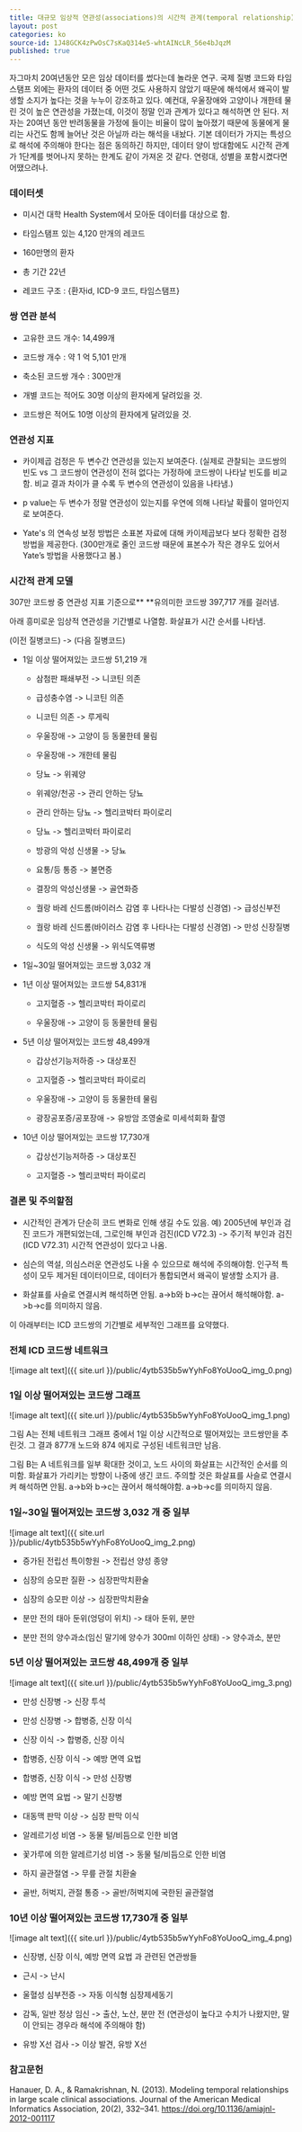 ```yaml
---
title: 대규모 임상적 연관성(associations)의 시간적 관계(temporal relationship) 모델링
layout: post
categories: ko
source-id: 1J48GCK4zPwOsC7sKaQ314e5-whtAINcLR_56e4bJqzM
published: true
---
```

자그마치 20여년동안 모은 임상 데이터를 썼다는데 놀라운 연구. 국제 질병 코드와 타임스탬프 외에는 환자의 데이터 중 어떤 것도 사용하지 않았기 때문에 해석에서 왜곡이 발생할 소지가 높다는 것을 누누이 강조하고 있다. 예컨대, 우울장애와 고양이나 개한테 물린 것이 높은 연관성을 가졌는데, 이것이 정말 인과 관계가 있다고 해석하면 안 된다. 저자는 20여년 동안 반려동물을 가정에 들이는 비율이 많이 높아졌기 때문에 동물에게 물리는 사건도 함께 늘어난 것은 아닐까 라는 해석을 내놨다. 기본 데이터가 가지는 특성으로 해석에 주의해야 한다는 점은 동의하긴 하지만, 데이터 양이 방대함에도 시간적 관계가 1단계를 벗어나지 못하는 한계도 같이 가져온 것 같다. 연령대, 성별을 포함시켰다면 어땠으려나.

### 데이터셋

* 미시건 대학 Health System에서 모아둔 데이터를 대상으로 함.

* 타임스탬프 있는 4,120 만개의 레코드

* 160만명의 환자

* 총 기간 22년

* 레코드 구조 : {환자id, ICD-9 코드, 타임스탬프}

### 쌍 연관 분석

* 고유한 코드 개수: 14,499개

* 코드쌍 개수 : 약 1 억 5,101 만개

* 축소된 코드쌍 개수 : 300만개

* 개별 코드는 적어도 30명 이상의 환자에게 달려있을 것.

* 코드쌍은 적어도 10명 이상의 환자에게 달려있을 것.

### 연관성 지표

* 카이제곱 검정은 두 변수간 연관성을  있는지 보여준다. (실제로 관찰되는 코드쌍의 빈도 vs 그 코드쌍이 연관성이 전혀 없다는 가정하에 코드쌍이 나타날 빈도를 비교함. 비교 결과 차이가 클 수록 두 변수의 연관성이 있음을 나타냄.)

* p value는 두 변수가 정말 연관성이 있는지를 우연에 의해 나타날 확률이 얼마인지로 보여준다. 

* Yate's 의 연속성 보정 방법은 소표본 자료에 대해 카이제곱보다 보다 정확한 검정 방법을 제공한다. (300만개로 줄인 코드쌍 때문에 표본수가 작은 경우도 있어서 Yate’s 방법을 사용했다고 봄.)

### 시간적 관계 모델

307만 코드쌍 중 연관성 지표 기준으로** **유의미한 코드쌍 397,717 개를 걸러냄.

아래 흥미로운 임상적 연관성을 기간별로 나열함. 화살표가 시간 순서를 나타냄. 

(이전 질병코드) -> (다음 질병코드)

* 1일 이상 떨어져있는 코드쌍 51,219 개

    * 삼첨판 패쇄부전 -> 니코틴 의존

    * 급성충수염 -> 니코틴 의존

    * 니코틴 의존 -> 루게릭

    * 우울장애 -> 고양이 등 동물한테 물림

    * 우울장애 -> 개한테 물림

    * 당뇨 -> 위궤양

    * 위궤양/천공 -> 관리 안하는 당뇨

    * 관리 안하는 당뇨 -> 헬리코박터 파이로리

    * 당뇨 -> 헬리코박터 파이로리

    * 방광의 악성 신생물 -> 당뇨

    * 요통/등 통증 -> 불면증

    * 결장의 악성신생물 -> 골연화증

    * 궐랑 바레 신드롬(바이러스 감염 후 나타나는 다발성 신경염) -> 급성신부전

    * 궐랑 바레 신드롬(바이러스 감염 후 나타나는 다발성 신경염) -> 만성 신장질병

    * 식도의 악성 신생물 -> 위식도역류병

* 1일~30일 떨어져있는 코드쌍 3,032 개

* 1년 이상 떨어져있는 코드쌍 54,831개

    * 고지혈증 -> 헬리코박터 파이로리

    * 우울장애 -> 고양이 등 동물한테 물림

* 5년 이상 떨어져있는 코드쌍 48,499개

    * 갑상선기능저하증 -> 대상포진

    * 고지혈증 -> 헬리코박터 파이로리

    * 우울장애 -> 고양이 등 동물한테 물림

    * 광장공포증/공포장애 -> 유방암 조영술로 미세석회화 촬영

* 10년 이상 떨어져있는 코드쌍 17,730개 

    * 갑상선기능저하증 -> 대상포진

    * 고지혈증 -> 헬리코박터 파이로리

### 결론 및 주의할점

* 시간적인 관계가 단순히 코드 변화로 인해 생길 수도 있음. 예) 2005년에 부인과 검진 코드가 개편되었는데, 그로인해 부인과 검진(ICD V72.3) -> 주기적 부인과 검진(ICD V72.31) 시간적 연관성이 있다고 나옴.

* 심슨의 역설, 의심스러운 연관성도 나올 수 있으므로 해석에 주의해야함. 인구적 특성이 모두 제거된 데이터이므로, 데이터가 통합되면서 왜곡이 발생할 소지가 큼.

* 화살표를 사슬로 연결시켜 해석하면 안됨. a->b와 b->c는 끊어서 해석해야함. a->b->c를 의미하지 않음.

이 아래부터는 ICD 코드쌍의 기간별로 세부적인 그래프를 요약했다.

### 전체 ICD 코드쌍 네트워크

![image alt text]({{ site.url }}/public/4ytb535b5wYyhFo8YoUooQ_img_0.png)

### 1일 이상 떨어져있는 코드쌍 그래프

![image alt text]({{ site.url }}/public/4ytb535b5wYyhFo8YoUooQ_img_1.png)

그림 A는 전체 네트워크 그래프 중에서 1일 이상 시간적으로 떨어져있는 코드쌍만을 추린것. 그 결과 877개 노드와 874 에지로 구성된 네트워크만 남음.

그림 B는 A 네트워크를 일부 확대한 것이고, 노드 사이의 화살표는 시간적인 순서를 의미함. 화살표가 가리키는 방향이 나중에 생긴 코드. 주의할 것은 화살표를 사슬로 연결시켜 해석하면 안됨. a->b와 b->c는 끊어서 해석해야함. a->b->c를 의미하지 않음.

### 1일~30일 떨어져있는 코드쌍 3,032 개 중 일부

![image alt text]({{ site.url }}/public/4ytb535b5wYyhFo8YoUooQ_img_2.png)

* 증가된 전립선 특이항원 -> 전립선 양성 종양

* 심장의 승모판 질환 -> 심장판막치환술

* 심장의 승모판 이상 ->  심장판막치환술

* 분만 전의 태아 둔위(엉덩이 위치) -> 태아 둔위, 분만

* 분만 전의 양수과소(임신 말기에 양수가 300ml 이하인 상태) -> 양수과소, 분만

### 5년 이상 떨어져있는 코드쌍 48,499개 중 일부

![image alt text]({{ site.url }}/public/4ytb535b5wYyhFo8YoUooQ_img_3.png)

* 만성 신장병 -> 신장 투석

* 만성 신장병 -> 합병증, 신장 이식

* 신장 이식 -> 합병증, 신장 이식

* 합병증, 신장 이식 -> 예방 면역 요법

* 합병증, 신장 이식 -> 만성 신장병

* 예방 면역 요법 -> 말기 신장병

* 대동맥 판막 이상 -> 심장 판막 이식

* 알레르기성 비염 -> 동물 털/비듬으로 인한 비염

* 꽃가루에 의한 알레르기성 비염 -> 동물 털/비듬으로 인한 비염

* 하지 골관절염 -> 무릎 관절 치환술

* 골반, 허벅지, 관절 통증 -> 골반/허벅지에 국한된 골관절염

### 10년 이상 떨어져있는 코드쌍 17,730개 중 일부

![image alt text]({{ site.url }}/public/4ytb535b5wYyhFo8YoUooQ_img_4.png)

* 신장병, 신장 이식, 예방 면역 요법 과 관련된 연관쌍들

* 근시 -> 난시

* 울혈성 심부전증 -> 자동 이식형 심장제세동기

* 감독, 일반 정상 임신 -> 출산, 노산, 분만 전 (연관성이 높다고 수치가 나왔지만, 말이 안되는 경우라 해석에 주의해야 함)

* 유방 X선 검사 -> 이상 발견, 유방 X선

### 참고문헌

Hanauer, D. A., & Ramakrishnan, N. (2013). Modeling temporal relationships in large scale clinical associations. Journal of the American Medical Informatics Association, 20(2), 332–341. https://doi.org/10.1136/amiajnl-2012-001117

